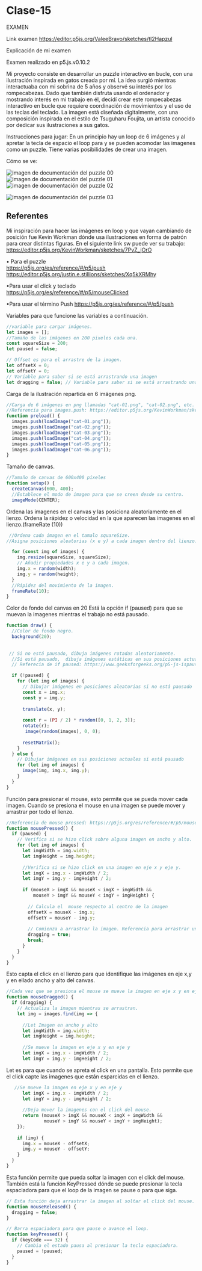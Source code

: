 # Clase-15

EXAMEN

Link examen <https://editor.p5js.org/ValeeBravo/sketches/tI2Hapzul>

Explicación de mi examen

Examen realizado en p5.js.v0.10.2

Mi proyecto consiste en desarrollar un puzzle interactivo en bucle, con una ilustración inspirada en gatos creada por mí. La idea surgió mientras interactuaba con mi sobrina de 5 años y observé su interés por los rompecabezas. Dado que también disfruta usando el ordenador y mostrando interés en mi trabajo en él, decidí crear este rompecabezas interactivo en bucle que requiere coordinación de movimientos y el uso de las teclas del teclado. La imagen está diseñada digitalmente, con una composición inspirada en el estilo de Tsuguharu Foujita, un artista conocido por dedicar sus ilustraciones a sus gatos.

Instrucciones para jugar: En un principio hay un loop de 6 imágenes y al apretar la tecla de espacio el loop para y se pueden acomodar las imagenes como un puzzle. Tiene varias posibilidades de crear una imagen.

Cómo se ve:

![imagen de documentación del puzzle 00](./imagen-00.png)
![imagen de documentación del puzzle 01](./imagen-01.png)
![imagen de documentación del puzzle 02](./imagen-02.png)

![imagen de documentación del puzzle 03](./imagen-03.png)

## Referentes

Mi inspiración para hacer las imágenes en loop y que vayan cambiando de posición fue Kevin Workman dónde usa ilustraciones en forma de patrón para crear distintas figuras. En el siguiente link sw puede ver su trabajo: <https://editor.p5js.org/KevinWorkman/sketches/7PvZ_jOrO>

• Para el puzzle  
<https://p5js.org/es/reference/#/p5/push>
<https://editor.p5js.org/justin.e.stillions/sketches/Xq5kXRMhy>

•Para usar el click y teclado  
<https://p5js.org/es/reference/#/p5/mouseClicked>

•Para usar el término Push
<https://p5js.org/es/reference/#/p5/push>

Variables para que funcione las variables a continuación.

```javascript
//variable para cargar imágenes.
let images = [];
//Tamaño de las imágenes en 200 pixeles cada una. 
const squareSize = 200;
let paused = false;

// Offset es para el arrastre de la imagen.
let offsetX = 0; 
let offsetY = 0;
// Variable para saber si se está arrastrando una imagen
let dragging = false; // Variable para saber si se está arrastrando una imagen
```

Carga de la ilustración repartida en 6 imágenes png.

```javascript
//Carga de 6 imágenes en png llamadas "cat-01.png", "cat-02.png", etc.  La imagen principal mide 600x400 píxeles y está cortada en 6 partes iguales. Push es una variante para que se usa para mover la imagen.
//Referencia para images.push: https://editor.p5js.org/KevinWorkman/sketches/7PvZ_jOrO 
function preload() {
  images.push(loadImage("cat-01.png"));
  images.push(loadImage("cat-02.png"));
  images.push(loadImage("cat-03.png"));
  images.push(loadImage("cat-04.png")); 
  images.push(loadImage("cat-05.png"));
  images.push(loadImage("cat-06.png"));  
}
```

Tamaño de canvas.

```javascript
//Tamaño de canvas de 600x400 píxeles
function setup() {
  createCanvas(600, 400);
  //Establece el modo de imagen para que se creen desde su centro.
  imageMode(CENTER);
  ```

Ordena las imagenes en el canvas y las posiciona aleatoriamente en el lienzo.
Ordena la rápidez o velocidad en la que aparecen las imagenes en el lienzo.(frameRate (10))

```javascript
 //Ordena cada imagen en el tamalo squareSize.
//Asigna posiciones aleatorias (x e y) a cada imagen dentro del lienzo.

  for (const img of images) {
    img.resize(squareSize, squareSize);
    // Añadir propiedades x e y a cada imagen.
    img.x = random(width); 
    img.y = random(height);
  }
  //Rápidez del movimiento de la imagen.
  frameRate(10);
}
```

Color de fondo del canvas en 20
Está la opción if (paused) para que se muevan la imagenes mientras el trabajo no está pausado.

```javascript
function draw() {
  //Color de fondo negro.
  background(20);
  
  
 // Si no está pausado, dibuja imágenes rotadas aleatoriamente.
  //Si está pausado,  dibuja imágenes estáticas en sus posiciones actuales.
  // Referecia de if paused: https://www.geeksforgeeks.org/p5-js-ispaused-function/

  if (!paused) {
    for (let img of images) {
      // Dibujar imágenes en posiciones aleatorias si no está pausado
      const x = img.x;
      const y = img.y;
      
      translate(x, y);
      
      const r = (PI / 2) * random([0, 1, 2, 3]);
      rotate(r);
       image(random(images), 0, 0);
      
      resetMatrix(); 
    }
  } else {
    // Dibujar imágenes en sus posiciones actuales si está pausado
    for (let img of images) {
      image(img, img.x, img.y);
    }
  }
}
```

Función para presionar el mouse, esto permite que se pueda  mover cada imagen.
Cuando se presiona el mouse en una imagen se puede mover y arrastrar por todo el lienzo.

```javascript
//Referencia de mouse pressed: https://p5js.org/es/reference/#/p5/mousePressed. //https://www.geeksforgeeks.org/p5-js-mousepressed-function/
function mousePressed() {
  if (paused) {
    // Verifica si se hizo click sobre alguna imagen en ancho y alto.
    for (let img of images) {
      let imgWidth = img.width;
      let imgHeight = img.height;
    
      //Verifica si se hizo click en una imagen en eje x y eje y. 
      let imgX = img.x - imgWidth / 2;
      let imgY = img.y - imgHeight / 2;
      
      if (mouseX > imgX && mouseX < imgX + imgWidth &&
          mouseY > imgY && mouseY < imgY + imgHeight) {
        
        // Calcula el  mouse respecto al centro de la imagen
        offsetX = mouseX - img.x;
        offsetY = mouseY - img.y;
        
        // Comienza a arrastrar la imagen. Referencia para arrastrar una imagen      https://editor.p5js.org/coloringchaos/sketches/SJkE4CHtz 
        dragging = true;  
        break;
      }
    }
  }
}
```

Esto capta el click en el lienzo para que identifique las imágenes en eje x,y y en ellado ancho y alto del canvas.

```javascript
//Cada vez que se presiona el mouse se mueve la imagen en eje x y en eje y. 
function mouseDragged() {
  if (dragging) {
    // Actualiza la imagen mientras se arrastran. 
    let img = images.find(img => {
      
      //Let Imagen en ancho y alto
      let imgWidth = img.width;
      let imgHeight = img.height;
      
      //Se mueve la imagen en eje x y en eje y
      let imgX = img.x - imgWidth / 2;
      let imgY = img.y - imgHeight / 2;
```

Let es para que cuando se apreta el click en una pantalla.
Esto permite que el click capte las imagenes que están esparcidas en el lienzo.

```javascript
   //Se mueve la imagen en eje x y en eje y
      let imgX = img.x - imgWidth / 2;
      let imgY = img.y - imgHeight / 2;
      
      //Deja mover la imagenes con el click del mouse.
      return (mouseX > imgX && mouseX < imgX + imgWidth &&
              mouseY > imgY && mouseY < imgY + imgHeight);
    });
    
    if (img) {
      img.x = mouseX - offsetX;
      img.y = mouseY - offsetY;
    }
  }
}     
```

Esta función permite que pueda soltar la imagen con el click del mouse.
También está la función KeyPressed dónde se puede presionar la tecla espaciadora para que el loop de la imagen se pause o para que siga.

```javascript
// Esta función deja arrastrar la imagen al soltar el click del mouse.
function mouseReleased() {
  dragging = false;  
}

// Barra espaciadora para que pause o avance el loop.
function keyPressed() {
  if (keyCode === 32) { 
    // Cambia el estado pausa al presionar la tecla espaciadora.
    paused = !paused;  
  } 
}
```
